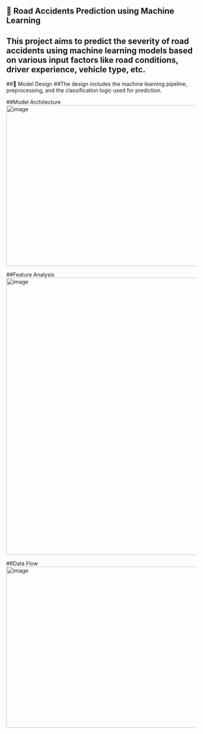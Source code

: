 ## 🚧 Road Accidents Prediction using Machine Learning
## This project aims to predict the severity of road accidents using machine learning models based on various input factors like road conditions, driver experience, vehicle type, etc.

##📐 Model Design
##The design includes the machine learning pipeline, preprocessing, and the classification logic used for prediction.

##Model Architecture
<img width="1580" height="426" alt="image" src="https://github.com/user-attachments/assets/47929a48-4af8-44b5-8899-93d40ed6a275" />

##Feature Analysis	
<img width="875" height="734" alt="image" src="https://github.com/user-attachments/assets/b3e9d99f-a60f-4198-98c9-8c9e47856a4a" />

##Data Flow
<img width="691" height="427" alt="image" src="https://github.com/user-attachments/assets/b8ebd729-5ac5-4cfa-81a8-7a1bd0500a94" />
